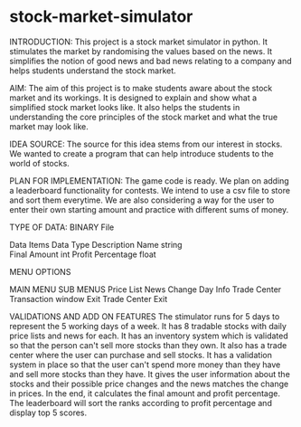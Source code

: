 # stock-market-simulator
INTRODUCTION:
This project is a stock market simulator in python. It stimulates the market by randomising the values based on the news. It simplifies the notion of good news and bad news relating to a company and helps students understand the stock market.

AIM:
The aim of this project is to make students aware about the stock market and its workings. It is designed to explain and show what a simplified stock market looks like. It also helps the students in understanding the core principles of the stock market and what the true market may look like.

IDEA SOURCE:
The source for this idea stems from our interest in stocks. We wanted to create a program that can help introduce students to the world of stocks.

PLAN FOR IMPLEMENTATION:
The game code is ready. We plan on adding a leaderboard functionality for contests. We intend to use a csv file to store and sort them everytime. We are also considering a way for the user to enter their own starting amount and practice with different sums of money.

TYPE OF DATA: BINARY File


Data Items                   Data Type                        Description
Name                            string                                                                                                                                                                                              
Final Amount                     int
Profit Percentage                float

MENU OPTIONS

MAIN MENU             SUB MENUS
Price List
News 
Change Day
Info
Trade Center       Transaction window                 Exit Trade Center
Exit


VALIDATIONS AND ADD ON FEATURES
The stimulator runs for 5 days to represent the 5 working days of a week. It has 8 tradable stocks with daily price lists and news for each. It has an inventory system which is validated so that the person can't sell more stocks than they own. It also has a trade center where the user can purchase and sell stocks. It has a validation system in place so that the user can't spend more money than they have and sell more stocks than they have. It gives the user information about the stocks and their possible price changes and the news matches the change in prices. In the end, it calculates the final amount and profit percentage.
The leaderboard will sort the ranks according to profit percentage and  display top 5 scores.

